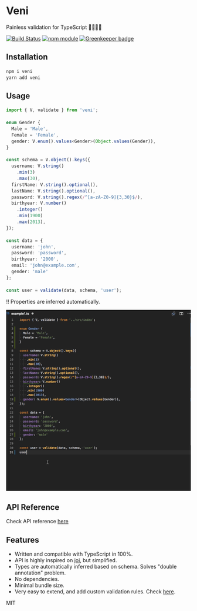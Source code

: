 # Veni

Painless validation for TypeScript 🧘‍♀️🧘‍♂️

[![Build Status](https://travis-ci.org/BetterCallSky/veni.svg?branch=master)](https://travis-ci.org/BetterCallSky/veni) [![npm module](https://badge.fury.io/js/veni.svg)](https://www.npmjs.org/package/veni) [![Greenkeeper badge](https://badges.greenkeeper.io/BetterCallSky/veni.svg)](https://greenkeeper.io/)

## Installation

```bash
npm i veni
yarn add veni
```

## Usage

```typescript
import { V, validate } from 'veni';

enum Gender {
  Male = 'Male',
  Female = 'Female',
  gender: V.enum().values<Gender>(Object.values(Gender)),
}

const schema = V.object().keys({
  username: V.string()
    .min(3)
    .max(30),
  firstName: V.string().optional(),
  lastName: V.string().optional(),
  password: V.string().regex(/^[a-zA-Z0-9]{3,30}$/),
  birthyear: V.number()
    .integer()
    .min(1900)
    .max(2013),
});

const data = {
  username: 'john',
  password: 'password',
  birthyear: '2000',
  email: 'john@example.com',
  gender: 'male'
};

const user = validate(data, schema, 'user');
```

‼️ Properties are inferred automatically.

![alt autocomplete](.gitbook/assets/autocomplete.gif)

## API Reference

Check API reference [here](https://veni.gitbook.io)

## Features

* Written and compatible with TypeScript in 100%.
* API is highly inspired on [joi](https://github.com/hapijs/joi), but simplified.
* Types are automatically inferred based on schema. Solves "double annotation" problem.
* No dependencies.
* Minimal bundle size.
* Very easy to extend, and add custom validation rules. Check [here](custom-validation-rules.md).

MIT

